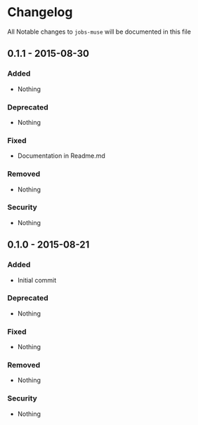 # Changelog
All Notable changes to `jobs-muse` will be documented in this file

## 0.1.1 - 2015-08-30

### Added
- Nothing

### Deprecated
- Nothing

### Fixed
- Documentation in Readme.md

### Removed
- Nothing

### Security
- Nothing

## 0.1.0 - 2015-08-21

### Added
- Initial commit

### Deprecated
- Nothing

### Fixed
- Nothing

### Removed
- Nothing

### Security
- Nothing
